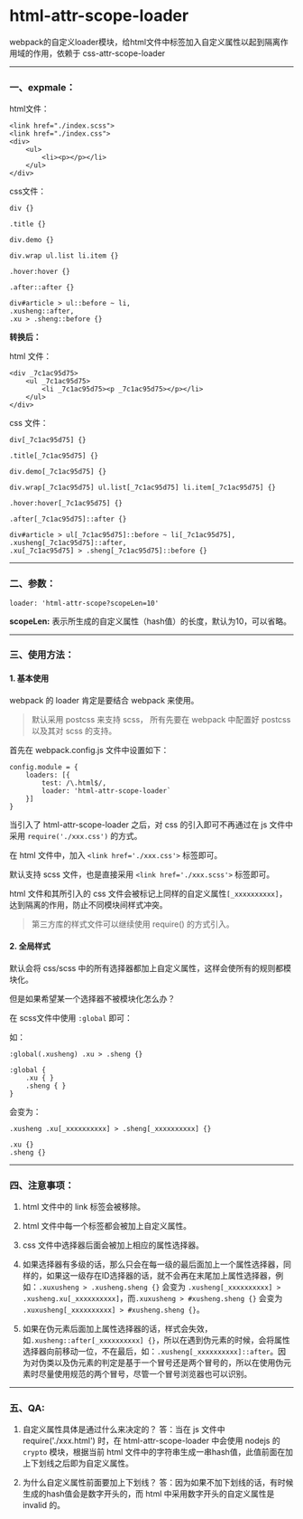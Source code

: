 # html-attr-scope-loader
webpack的自定义loader模块，给html文件中标签加入自定义属性以起到隔离作用域的作用，依赖于 css-attr-scope-loader

---

### 一、expmale：
html文件：
```
<link href="./index.scss">
<link href="./index.css">
<div>
    <ul>
        <li><p></p></li>
    </ul>
</div>
```
css文件：
```
div {}

.title {}

div.demo {}

div.wrap ul.list li.item {}

.hover:hover {}

.after::after {}

div#article > ul::before ~ li,
.xusheng::after,
.xu > .sheng::before {}
```

**转换后：**

html 文件：

```
<div _7c1ac95d75>
    <ul _7c1ac95d75>
        <li _7c1ac95d75><p _7c1ac95d75></p></li>
    </ul>
</div>
```

css 文件：

```
div[_7c1ac95d75] {}

.title[_7c1ac95d75] {}

div.demo[_7c1ac95d75] {}

div.wrap[_7c1ac95d75] ul.list[_7c1ac95d75] li.item[_7c1ac95d75] {}

.hover:hover[_7c1ac95d75] {}

.after[_7c1ac95d75]::after {}

div#article > ul[_7c1ac95d75]::before ~ li[_7c1ac95d75],
.xusheng[_7c1ac95d75]::after,
.xu[_7c1ac95d75] > .sheng[_7c1ac95d75]::before {}
```

---

### 二、参数：

```
loader: 'html-attr-scope?scopeLen=10'
```

**scopeLen:** 表示所生成的自定义属性（hash值）的长度，默认为10，可以省略。

---

### 三、使用方法：

#### 1. 基本使用

webpack 的 loader 肯定是要结合 webpack 来使用。

> 默认采用 postcss 来支持 scss， 所有先要在 webpack 中配置好 postcss 以及其对 scss 的支持。

首先在 webpack.config.js 文件中设置如下：

```
config.module = {
    loaders: [{
        test: /\.html$/,
        loader: 'html-attr-scope-loader`
    }]
}
```

当引入了 html-attr-scope-loader 之后，对 css 的引入即可不再通过在 js 文件中采用 `require('./xxx.css')` 的方式。

在 html 文件中，加入 `<link href='./xxx.css'>` 标签即可。

默认支持 scss 文件，也是直接采用 `<link href='./xxx.scss'>` 标签即可。

html 文件和其所引入的 css 文件会被标记上同样的自定义属性`[_xxxxxxxxxx]`，达到隔离的作用，防止不同模块间样式冲突。

> 第三方库的样式文件可以继续使用 require() 的方式引入。

#### 2. 全局样式

默认会将 css/scss 中的所有选择器都加上自定义属性，这样会使所有的规则都模块化。

但是如果希望某一个选择器不被模块化怎么办？

在 scss文件中使用 `:global` 即可：

如：

```
:global(.xusheng) .xu > .sheng {}

:global {
    .xu { }
    .sheng { }
}
```

会变为：

```
.xusheng .xu[_xxxxxxxxxx] > .sheng[_xxxxxxxxxx] {}

.xu {}
.sheng {}
```

---

### 四、注意事项：

1. html 文件中的 link 标签会被移除。

2. html 文件中每一个标签都会被加上自定义属性。

3. css 文件中选择器后面会被加上相应的属性选择器。

4. 如果选择器有多级的话，那么只会在每一级的最后面加上一个属性选择器，同样的，如果这一级存在ID选择器的话，就不会再在末尾加上属性选择器，例如：`.xuxusheng > .xusheng.sheng {}` 会变为 `.xusheng[_xxxxxxxxxx] > .xusheng.xu[_xxxxxxxxxx]`，而`.xuxusheng > #xusheng.sheng {}` 会变为 `.xuxusheng[_xxxxxxxxxx] > #xusheng.sheng {}`。

5. 如果在伪元素后面加上属性选择器的话，样式会失效，如`.xusheng::after[_xxxxxxxxxx] {}`，所以在遇到伪元素的时候，会将属性选择器向前移动一位，不在最后，如：`.xusheng[_xxxxxxxxxx]::after`。因为对伪类以及伪元素的判定是基于一个冒号还是两个冒号的，所以在使用伪元素时尽量使用规范的两个冒号，尽管一个冒号浏览器也可以识别。

---

### 五、QA:

1. 自定义属性具体是通过什么来决定的？
答：当在 js 文件中 require('./xxx.html') 时，在 html-attr-scope-loader 中会使用 nodejs 的 `crypto` 模块，根据当前 html 文件中的字符串生成一串hash值，此值前面在加上下划线之后即为自定义属性。

2. 为什么自定义属性前面要加上下划线？
答：因为如果不加下划线的话，有时候生成的hash值会是数字开头的，而 html 中采用数字开头的自定义属性是 invalid 的。

